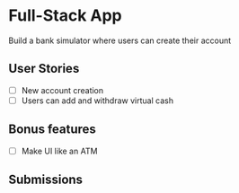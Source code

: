 # Full-Stack App

Build a bank simulator where users can create their account

## User Stories

- [ ] New account creation
- [ ] Users can add and withdraw virtual cash

## Bonus features

- [ ] Make UI like an ATM

## Submissions
